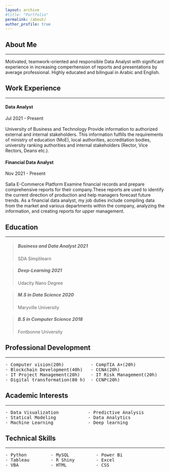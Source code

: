 ```yaml
---
layout: archive
#title: "Portfolio"
permalink: /about/
author_profile: true
---
```


  
## About Me

---

Motivated, teamwork-oriented and responsible Data Analyst with significant experience in increasing comperhension of reports and presentations by average professional. Highly educated and bilingual in Arabic and English.



## Work Experience

---

#### Data Analyst
Jul 2021 - Present <br><br> University of Business and Technology
Provide information to authorized external and internal stakeholders. This information fulfills the requirements of ministry of education (MoE), local authorities, accreditation bodies, university ranking authorities and internal stakeholders (Rector, Vice Rectors, Deans etc.).


#### Financial Data Analyst
Nov 2021 - Present <br><br>Salla E-Commerce Platform
Examine financial records and prepare comprehensive reports for their company.These reports are used to identify the current direction of production and help managers forecast future trends. As a financial data analyst, my job duties include compiling data from the market and various departments within the company, analyzing the information, and creating reports for upper management.


## Education

---

> ##### Business and Data Analyst 2021
> SDA Simplilearn

> ##### Deep-Learning 2021
> Udacity Nano Degree

> ##### M.S in Data Science 2020
> Maryville University

> ##### B.S in Computer Science 2018
> Fontbonne University


## Professional Development

---
<pre>
- Computer vision(20h)          - CompTIA A+(20h)            
- Blockchain Development(40h)   - CCNA(20h)
- IT Project Management(20h)    - IT Risk Management(20h)              
- Digital transformation(80 h)  - CCNP(20h)
</pre>



## Academic Interests

---

<pre>
- Data Visualization           - Predictive Analysis
- Statical Modeling            - Data Analytics
- Machine Learning             - Deep learning
</pre>

## Technical Skills

---

<pre>
- Python         - MySQL          - Power Bi
- Tableau        - R Shiny        - Excel
- VBA            - HTML           - CSS
</pre>
